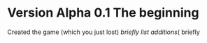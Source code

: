 # Version Alpha 0.1 The beginning

Created the game (which you just lost)
*briefly list additions*(
briefly

